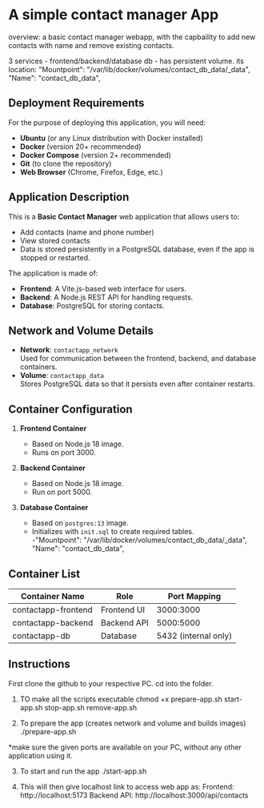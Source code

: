 # A simple contact manager App

overview: a basic contact manager webapp, with the capbaility
to add new contacts with name and remove existing contacts.

3 services - frontend/backend/database
db - has persistent volume. 
its location:
"Mountpoint": "/var/lib/docker/volumes/contact_db_data/_data",
        "Name": "contact_db_data",

## Deployment Requirements
For the purpose of deploying this application, you will need:
- **Ubuntu** (or any Linux distribution with Docker installed)
- **Docker** (version 20+ recommended)
- **Docker Compose** (version 2+ recommended)
- **Git** (to clone the repository)
- **Web Browser** (Chrome, Firefox, Edge, etc.)

## Application Description
This is a **Basic Contact Manager** web application that allows users to:
- Add contacts (name and phone number)
- View stored contacts
- Data is stored persistently in a PostgreSQL database, even if the app is stopped or restarted.

The application is made of:
- **Frontend**: A Vite.js-based web interface for users.
- **Backend**: A Node.js REST API for handling requests.
- **Database**: PostgreSQL for storing contacts.

## Network and Volume Details
- **Network**: `contactapp_network`  
  Used for communication between the frontend, backend, and database containers.
- **Volume**: `contactapp_data`  
  Stores PostgreSQL data so that it persists even after container restarts.

## Container Configuration
1. **Frontend Container**  
   - Based on Node.js 18 image.  
   - Runs on port 3000.  

2. **Backend Container**  
   - Based on Node.js 18 image.  
   - Run on port 5000. 

3. **Database Container**  
   - Based on `postgres:13` image.  
   - Initializes with `init.sql` to create required tables.  
   -"Mountpoint": "/var/lib/docker/volumes/contact_db_data/_data",
        "Name": "contact_db_data",

## Container List
| Container Name            | Role            | Port Mapping        |
|---------------------------|-----------------|---------------------|
| contactapp-frontend       | Frontend UI     | 3000:3000           |
| contactapp-backend        | Backend API     | 5000:5000           |
| contactapp-db             | Database        | 5432 (internal only)|

## Instructions

First clone the github to your respective PC.
cd into the folder.

1. TO make all the scripts executable
chmod +x prepare-app.sh start-app.sh stop-app.sh remove-app.sh 

2. To prepare the app (creates network and volume and builds images)
./prepare-app.sh

*make sure the given ports are available on your PC, without any other application using it. 

3. To start and run the app
./start-app.sh

4. This will then give localhost link to access web app as:
Frontend: http://localhost:5173
Backend API: http://localhost:3000/api/contacts



